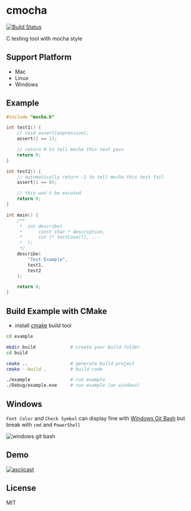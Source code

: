 # cmocha

[![Build Status](https://travis-ci.com/zlargon/cmocha.svg?branch=master)](https://travis-ci.com/zlargon/cmocha)

C testing tool with mocha style

## Support Platform

- Mac
- Linux
- Windows

## Example

```c
#include "mocha.h"

int test1() {
    // void assert(expression);
    assert(1 == 1);

    // return 0 to tell mocha this test pass
    return 0;
}

int test2() {
    // automatically return -1 to tell mocha this test fail
    assert(1 == 0);

    // this won't be excuted
    return 0;
}

int main() {
    /**
     *  int describe(
     *      const char * description,
     *      int (* testCase)(), ...
     *  );
     */
    describe(
        "Test Example",
        test1,
        test2
    );

    return 0;
}
```

## Build Example with CMake

- install [cmake](https://cmake.org/) build tool

```bash
cd example

mkdir build             # create your build folder
cd build

cmake ..                # generate build project
cmake --build .         # build code

./example               # run example
./Debug/example.exe     # run example (on windows)
```

## Windows

`Font Color` and `Check Symbol` can display fine with [Windows Git Bash](https://gitforwindows.org/) but break with `cmd` and `PowerShell`

![windows git bash](https://user-images.githubusercontent.com/2791834/55674356-a4c65e80-5881-11e9-91d8-7c8471320209.PNG)

## Demo

[![asciicast](https://asciinema.org/a/239276.svg)](https://asciinema.org/a/239276)

## License

MIT
